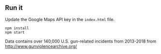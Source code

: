 
## Run it

Update the Google Maps API key in the `index.html` file. 

```
npm install
npm start
```

Data contains over 140,000 U.S. gun-related incidents from 2013-2018 from http://www.gunviolencearchive.org/